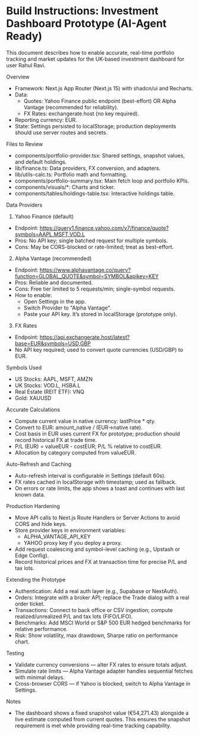 # Build Instructions: Investment Dashboard Prototype (AI-Agent Ready)

This document describes how to enable accurate, real-time portfolio tracking and market updates for the UK-based investment dashboard for user Rahul Ravi.

Overview
- Framework: Next.js App Router (Next.js 15) with shadcn/ui and Recharts.
- Data:
  - Quotes: Yahoo Finance public endpoint (best-effort) OR Alpha Vantage (recommended for reliability).
  - FX Rates: exchangerate.host (no key required).
- Reporting currency: EUR.
- State: Settings persisted to localStorage; production deployments should use server routes and secrets.

Files to Review
- components/portfolio-provider.tsx: Shared settings, snapshot values, and default holdings.
- lib/finance.ts: Data providers, FX conversion, and adapters.
- lib/utils-calc.ts: Portfolio math and formatting.
- components/portfolio-summary.tsx: Main fetch loop and portfolio KPIs.
- components/visuals/*: Charts and ticker.
- components/tables/holdings-table.tsx: Interactive holdings table.

Data Providers
1) Yahoo Finance (default)
- Endpoint: https://query1.finance.yahoo.com/v7/finance/quote?symbols=AAPL,MSFT,VOD.L
- Pros: No API key; single batched request for multiple symbols.
- Cons: May be CORS-blocked or rate-limited; treat as best-effort.

2) Alpha Vantage (recommended)
- Endpoint: https://www.alphavantage.co/query?function=GLOBAL_QUOTE&symbol=SYMBOL&apikey=KEY
- Pros: Reliable and documented.
- Cons: Free tier limited to 5 requests/min; single-symbol requests.
- How to enable:
  - Open Settings in the app.
  - Switch Provider to "Alpha Vantage".
  - Paste your API key. It’s stored in localStorage (prototype only).

3) FX Rates
- Endpoint: https://api.exchangerate.host/latest?base=EUR&symbols=USD,GBP
- No API key required; used to convert quote currencies (USD/GBP) to EUR.

Symbols Used
- US Stocks: AAPL, MSFT, AMZN
- UK Stocks: VOD.L, HSBA.L
- Real Estate (REIT ETF): VNQ
- Gold: XAUUSD

Accurate Calculations
- Compute current value in native currency: lastPrice * qty.
- Convert to EUR: amount_native / (EUR->native rate).
- Cost basis in EUR uses current FX for prototype; production should record historical FX at trade time.
- P/L (EUR) = valueEUR - costEUR; P/L % relative to costEUR.
- Allocation by category computed from valueEUR.

Auto-Refresh and Caching
- Auto-refresh interval is configurable in Settings (default 60s).
- FX rates cached in localStorage with timestamp; used as fallback.
- On errors or rate limits, the app shows a toast and continues with last known data.

Production Hardening
- Move API calls to Next.js Route Handlers or Server Actions to avoid CORS and hide keys.
- Store provider keys in environment variables:
  - ALPHA_VANTAGE_API_KEY
  - YAHOO proxy key if you deploy a proxy.
- Add request coalescing and symbol-level caching (e.g., Upstash or Edge Config).
- Record historical prices and FX at transaction time for precise P/L and tax lots.

Extending the Prototype
- Authentication: Add a real auth layer (e.g., Supabase or NextAuth).
- Orders: Integrate with a broker API; replace the Trade dialog with a real order ticket.
- Transactions: Connect to back office or CSV ingestion; compute realized/unrealized P/L and tax lots (FIFO/LIFO).
- Benchmarks: Add MSCI World or S&P 500 EUR hedged benchmarks for relative performance.
- Risk: Show volatility, max drawdown, Sharpe ratio on performance chart.

Testing
- Validate currency conversions — alter FX rates to ensure totals adjust.
- Simulate rate limits — Alpha Vantage adapter handles sequential fetches with minimal delays.
- Cross-browser CORS — if Yahoo is blocked, switch to Alpha Vantage in Settings.

Notes
- The dashboard shows a fixed snapshot value (€54,271.43) alongside a live estimate computed from current quotes. This ensures the snapshot requirement is met while providing real-time tracking capability.
